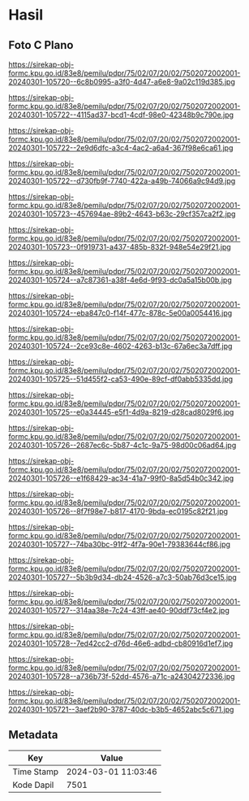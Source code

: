 # Hasil

## Foto C Plano

https://sirekap-obj-formc.kpu.go.id/83e8/pemilu/pdpr/75/02/07/20/02/7502072002001-20240301-105720--6c8b0995-a3f0-4d47-a6e8-9a02c119d385.jpg

https://sirekap-obj-formc.kpu.go.id/83e8/pemilu/pdpr/75/02/07/20/02/7502072002001-20240301-105722--4115ad37-bcd1-4cdf-98e0-42348b9c790e.jpg

https://sirekap-obj-formc.kpu.go.id/83e8/pemilu/pdpr/75/02/07/20/02/7502072002001-20240301-105722--2e9d6dfc-a3c4-4ac2-a6a4-367f98e6ca61.jpg

https://sirekap-obj-formc.kpu.go.id/83e8/pemilu/pdpr/75/02/07/20/02/7502072002001-20240301-105722--d730fb9f-7740-422a-a49b-74066a9c94d9.jpg

https://sirekap-obj-formc.kpu.go.id/83e8/pemilu/pdpr/75/02/07/20/02/7502072002001-20240301-105723--457694ae-89b2-4643-b63c-29cf357ca2f2.jpg

https://sirekap-obj-formc.kpu.go.id/83e8/pemilu/pdpr/75/02/07/20/02/7502072002001-20240301-105723--0f919731-a437-485b-832f-948e54e29f21.jpg

https://sirekap-obj-formc.kpu.go.id/83e8/pemilu/pdpr/75/02/07/20/02/7502072002001-20240301-105724--a7c87361-a38f-4e6d-9f93-dc0a5a15b00b.jpg

https://sirekap-obj-formc.kpu.go.id/83e8/pemilu/pdpr/75/02/07/20/02/7502072002001-20240301-105724--eba847c0-f14f-477c-878c-5e00a0054416.jpg

https://sirekap-obj-formc.kpu.go.id/83e8/pemilu/pdpr/75/02/07/20/02/7502072002001-20240301-105724--2ce93c8e-4602-4263-b13c-67a6ec3a7dff.jpg

https://sirekap-obj-formc.kpu.go.id/83e8/pemilu/pdpr/75/02/07/20/02/7502072002001-20240301-105725--51d455f2-ca53-490e-89cf-df0abb5335dd.jpg

https://sirekap-obj-formc.kpu.go.id/83e8/pemilu/pdpr/75/02/07/20/02/7502072002001-20240301-105725--e0a34445-e5f1-4d9a-8219-d28cad8029f6.jpg

https://sirekap-obj-formc.kpu.go.id/83e8/pemilu/pdpr/75/02/07/20/02/7502072002001-20240301-105726--2687ec6c-5b87-4c1c-9a75-98d00c06ad64.jpg

https://sirekap-obj-formc.kpu.go.id/83e8/pemilu/pdpr/75/02/07/20/02/7502072002001-20240301-105726--e1f68429-ac34-41a7-99f0-8a5d54b0c342.jpg

https://sirekap-obj-formc.kpu.go.id/83e8/pemilu/pdpr/75/02/07/20/02/7502072002001-20240301-105726--8f7f98e7-b817-4170-9bda-ec0195c82f21.jpg

https://sirekap-obj-formc.kpu.go.id/83e8/pemilu/pdpr/75/02/07/20/02/7502072002001-20240301-105727--74ba30bc-91f2-4f7a-90e1-79383644cf86.jpg

https://sirekap-obj-formc.kpu.go.id/83e8/pemilu/pdpr/75/02/07/20/02/7502072002001-20240301-105727--5b3b9d34-db24-4526-a7c3-50ab76d3ce15.jpg

https://sirekap-obj-formc.kpu.go.id/83e8/pemilu/pdpr/75/02/07/20/02/7502072002001-20240301-105727--314aa38e-7c24-43ff-ae40-90ddf73cf4e2.jpg

https://sirekap-obj-formc.kpu.go.id/83e8/pemilu/pdpr/75/02/07/20/02/7502072002001-20240301-105728--7ed42cc2-d76d-46e6-adbd-cb80916d1ef7.jpg

https://sirekap-obj-formc.kpu.go.id/83e8/pemilu/pdpr/75/02/07/20/02/7502072002001-20240301-105728--a736b73f-52dd-4576-a71c-a24304272336.jpg

https://sirekap-obj-formc.kpu.go.id/83e8/pemilu/pdpr/75/02/07/20/02/7502072002001-20240301-105721--3aef2b90-3787-40dc-b3b5-4652abc5c671.jpg


## Metadata

| Key        | Value               |
| ---------- | ------------------- |
| Time Stamp | 2024-03-01 11:03:46 |
| Kode Dapil | 7501                |



